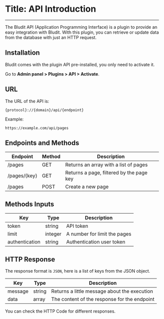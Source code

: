 # Title: API Introduction
<!-- Position: 1 -->
---
The Bludit API (Application Programming Interface) is a plugin to provide an easy integration with Bludit. With this plugin, you can retrieve or update data from the database with just an HTTP request.

<h2 id="installation">Installation</h2>
Bludit comes with the plugin API pre-installed, you only need to activate it.

Go to **Admin panel > Plugins > API > Activate**.

## <a id="url"></a> URL
The URL of the API is:
```
{protocol}://{domain}/api/{endpoint}
````

Example:
```
https://example.com/api/pages
```

## <a id="endpoints"></a> Endpoints and Methods

Endpoint		| Method 	| Description
------------------------|---------------|-----------------------------------------------|
/pages 			| GET 		| Returns an array with a list of pages		|
/pages/{key}		| GET		| Returns a page, filtered by the page key	|
/pages			| POST		| Create a new page				|

## <a id="inputs"></a> Methods Inputs

Key		| Type 		| Description
----------------|---------------|-----------------------------------------------|
token 		| string 	| API token					|
limit		| integer	| A number for limit the pages  		|
authentication	| string	| Authentication user token			|

## <a id="http-response"></a> HTTP Response
The response format is `JSON`, here is a list of keys from the JSON object.

| Key 		| Type 		| Description 					|
----------------|---------------|-----------------------------------------------|
| message	| string	| Returns a little message about the execution	|
| data 		| array		| The content of the response for the endpoint	|

You can check the HTTP Code for different responses.
